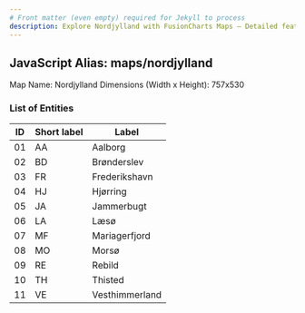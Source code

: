 ```yaml
---
# Front matter (even empty) required for Jekyll to process
description: Explore Nordjylland with FusionCharts Maps – Detailed features for seamless integration. Try now & enhance your data visualization today! 
---
```


## JavaScript Alias: maps/nordjylland

Map Name: Nordjylland
Dimensions (Width x Height): 757x530





### List of Entities

ID | Short label | Label
---|---|---|
01|AA|Aalborg
02|BD|Brønderslev
03|FR|Frederikshavn
04|HJ|Hjørring
05|JA|Jammerbugt
06|LA|Læsø
07|MF|Mariagerfjord
08|MO|Morsø
09|RE|Rebild
10|TH|Thisted
11|VE|Vesthimmerland

